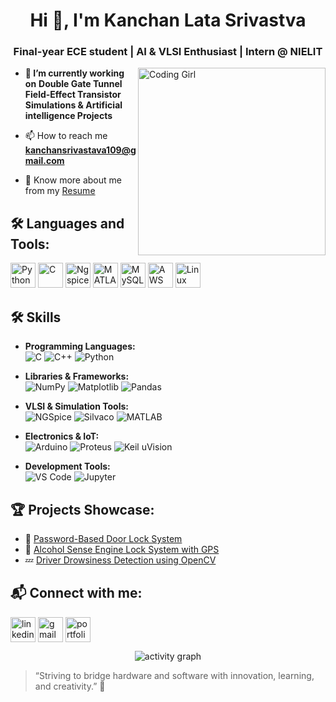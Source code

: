 <h1 align="center">Hi 👋, I'm Kanchan Lata Srivastva</h1>
<h3 align="center">Final-year ECE student | AI & VLSI Enthusiast | Intern @ NIELIT</h3>

<img align="right" alt="Coding Girl" width="300" src="https://user-images.githubusercontent.com/102985224/211582827-8fd748d6-9181-4c5f-a620-76168b861a4d.gif">

- **🔭 I’m currently working on**
  **Double Gate Tunnel Field-Effect Transistor Simulations & Artificial intelligence Projects**  
 
- 📫 How to reach me **kanchansrivastava109@gmail.com**

- 📄 Know more about me from my [Resume](https://drive.google.com/file/d/14f7i1qbC5upwIBKHCt9I08T132v348Bf/view?usp=sharing)


## 🛠️ Languages and Tools:
<p align="left">
  <img src="https://cdn.jsdelivr.net/gh/devicons/devicon/icons/python/python-original.svg" alt="Python" width="40" height="40"/>
  <img src="https://cdn.jsdelivr.net/gh/devicons/devicon/icons/c/c-original.svg" alt="C" width="40" height="40"/>
  <img src="https://upload.wikimedia.org/wikipedia/commons/7/7e/Ngspice_logo.png" alt="Ngspice" width="40" height="40"/>
  <img src="https://cdn.jsdelivr.net/gh/devicons/devicon/icons/matlab/matlab-original.svg" alt="MATLAB" width="40" height="40"/>
  <img src="https://cdn.jsdelivr.net/gh/devicons/devicon/icons/mysql/mysql-original.svg" alt="MySQL" width="40" height="40"/>
  <img src="https://cdn.worldvectorlogo.com/logos/aws-2.svg" alt="AWS" width="40" height="40"/>
  <img src="https://cdn.jsdelivr.net/gh/devicons/devicon/icons/linux/linux-original.svg" alt="Linux" width="40" height="40"/>
</p>

## 🛠️ Skills

- **Programming Languages:**  
  ![C](https://img.shields.io/badge/C-00599C?style=for-the-badge&logo=c&logoColor=white)
  ![C++](https://img.shields.io/badge/C++-00599C?style=for-the-badge&logo=c%2B%2B&logoColor=white)
  ![Python](https://img.shields.io/badge/Python-3670A0?style=for-the-badge&logo=python&logoColor=white)

- **Libraries & Frameworks:**  
  ![NumPy](https://img.shields.io/badge/NumPy-013243?style=for-the-badge&logo=numpy&logoColor=white)
  ![Matplotlib](https://img.shields.io/badge/Matplotlib-11557C?style=for-the-badge&logo=matplotlib&logoColor=white)
  ![Pandas](https://img.shields.io/badge/Pandas-150458?style=for-the-badge&logo=pandas&logoColor=white)

- **VLSI & Simulation Tools:**  
  ![NGSpice](https://img.shields.io/badge/NGSpice-007ACC?style=for-the-badge)
  ![Silvaco](https://img.shields.io/badge/Silvaco%20TCAD-red?style=for-the-badge)
  ![MATLAB](https://img.shields.io/badge/MATLAB-e37926?style=for-the-badge&logo=mathworks&logoColor=white)

- **Electronics & IoT:**  
  ![Arduino](https://img.shields.io/badge/Arduino-00979D?style=for-the-badge&logo=arduino&logoColor=white)
  ![Proteus](https://img.shields.io/badge/Proteus-blue?style=for-the-badge)
 ![Keil uVision](https://img.shields.io/badge/Keil%20uVision-blue?style=for-the-badge)

- **Development Tools:**  
  ![VS Code](https://img.shields.io/badge/VS%20Code-007ACC?style=for-the-badge&logo=visual-studio-code&logoColor=white)
  ![Jupyter](https://img.shields.io/badge/Jupyter-F37626?style=for-the-badge&logo=jupyter&logoColor=white)



## 🏆 Projects Showcase:

- 🔐 [Password-Based Door Lock System](https://github.com/Kanchan0109/Password-based-Door-Lock-Security-System)  
- 🚗 [Alcohol Sense Engine Lock System with GPS](https://github.com/Kanchan0109/Alcohol-Sense-Engine-Lock-System-with-GPS-Functionality)  
- 💤 [Driver Drowsiness Detection using OpenCV](https://github.com/Kanchan0109/OpenCV-Image-Processing-Driver-Drowsiness-Detection)


## 📬 Connect with me:
<p align="left">
<a href="https://www.linkedin.com/in/kanchan-lata-srivastava/" target="blank"><img align="center" src="https://cdn-icons-png.flaticon.com/512/174/174857.png" alt="linkedin" height="40" width="40" /></a>
<a href="mailto:kanchansrivastava109@gmail.com" target="blank"><img align="center" src="https://cdn-icons-png.flaticon.com/512/732/732200.png" alt="gmail" height="40" width="40" /></a>
<a href="https://sites.google.com/view/kanchansrivastava109/home" target="blank"><img align="center" src="https://cdn-icons-png.flaticon.com/512/841/841364.png" alt="portfolio" height="40" width="40" /></a>
</p>


<p align="center">
  <img src="https://activity-graph.herokuapp.com/graph?username=Kanchan0109&theme=react-dark" alt="activity graph" />
</p>


> “Striving to bridge hardware and software with innovation, learning, and creativity.” 🌟
